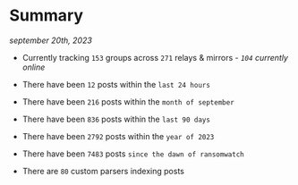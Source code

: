 
# Summary
_september 20th, 2023_

- Currently tracking `153` groups across `271` relays & mirrors - _`104` currently online_

- There have been `12` posts within the `last 24 hours`

- There have been `216` posts within the `month of september`

- There have been `836` posts within the `last 90 days`

- There have been `2792` posts within the `year of 2023`

- There have been `7483` posts `since the dawn of ransomwatch`

- There are `80` custom parsers indexing posts
